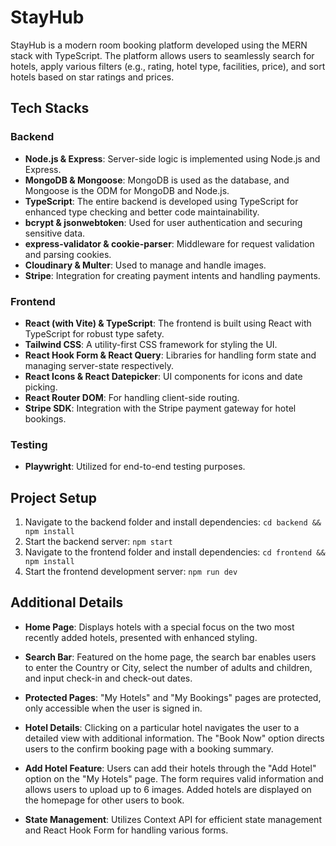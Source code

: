 # StayHub

StayHub is a modern room booking platform developed using the MERN stack with TypeScript. The platform allows users to seamlessly search for hotels, apply various filters (e.g., rating, hotel type, facilities, price), and sort hotels based on star ratings and prices.

## Tech Stacks

### Backend

- **Node.js & Express**: Server-side logic is implemented using Node.js and Express.
- **MongoDB & Mongoose**: MongoDB is used as the database, and Mongoose is the ODM for MongoDB and Node.js.
- **TypeScript**: The entire backend is developed using TypeScript for enhanced type checking and better code maintainability.
- **bcrypt & jsonwebtoken**: Used for user authentication and securing sensitive data.
- **express-validator & cookie-parser**: Middleware for request validation and parsing cookies.
- **Cloudinary & Multer**: Used to manage and handle images.
- **Stripe**: Integration for creating payment intents and handling payments.

### Frontend

- **React (with Vite) & TypeScript**: The frontend is built using React with TypeScript for robust type safety.
- **Tailwind CSS**: A utility-first CSS framework for styling the UI.
- **React Hook Form & React Query**: Libraries for handling form state and managing server-state respectively.
- **React Icons & React Datepicker**: UI components for icons and date picking.
- **React Router DOM**: For handling client-side routing.
- **Stripe SDK**: Integration with the Stripe payment gateway for hotel bookings.

### Testing

- **Playwright**: Utilized for end-to-end testing purposes.

## Project Setup

1. Navigate to the backend folder and install dependencies: `cd backend && npm install`
2. Start the backend server: `npm start`
3. Navigate to the frontend folder and install dependencies: `cd frontend && npm install`
4. Start the frontend development server: `npm run dev`

## Additional Details
- **Home Page**: Displays hotels with a special focus on the two most recently added hotels, presented with enhanced styling.

- **Search Bar**: Featured on the home page, the search bar enables users to enter the Country or City, select the number of adults and children, and input check-in and check-out dates.

- **Protected Pages**: "My Hotels" and "My Bookings" pages are protected, only accessible when the user is signed in.

- **Hotel Details**: Clicking on a particular hotel navigates the user to a detailed view with additional information. The "Book Now" option directs users to the confirm booking page with a booking summary.

- **Add Hotel Feature**: Users can add their hotels through the "Add Hotel" option on the "My Hotels" page. The form requires valid information and allows users to upload up to 6 images. Added hotels are displayed on the homepage for other users to book.

- **State Management**: Utilizes Context API for efficient state management and React Hook Form for handling various forms.
